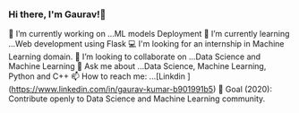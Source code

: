 ### Hi there,  I'm Gaurav!👋

 🔭 I’m currently working on ...ML models Deployment
 🌱 I’m currently learning ...Web development using Flask
 💻 I'm looking for an internship in Machine Learning domain. 
 👯 I’m looking to collaborate on ...Data Science and Machine Learning
 💬 Ask me about ...Data Science, Machine Learning, Python and C++
 📫 How to reach me: ...[Linkdin ] (https://www.linkedin.com/in/gaurav-kumar-b901991b5)
 🎯 Goal (2020): Contribute openly to Data Science and Machine Learning community.
